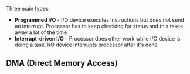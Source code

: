 Three main types: 
- **Programmed I/O** - I/O device executes instructions but does not send an interrupt. Processor has to keep checking for status and this takes away a lot of the time
- **Interrupt-driven I/O** - Processor does other work while I/O device is doing a task. I/O device interrupts processor after it's done 

## DMA (Direct Memory Access)